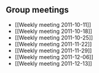 ## Group meetings

* [[Weekly meeting 2011-10-11]]
* [[Weekly meeting 2011-10-18]]
* [[Weekly meeting 2011-10-25]]
* [[Weekly meeting 2011-11-22]]
* [[Weekly meeting 2011-11-29]]
* [[Weekly meeting 2011-12-06]]
* [[Weekly meeting 2011-12-13]]
